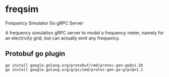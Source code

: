 # freqsim
Frequency Simulator Go gRPC Server

A frequency simulation gRPC server to model a frequency meter, namely for an electricity grid, but can actually emit any frequency.


## Protobuf go plugin

```
go install google.golang.org/protobuf/cmd/protoc-gen-go@v1.26
go install google.golang.org/grpc/cmd/protoc-gen-go-grpc@v1.1
```

